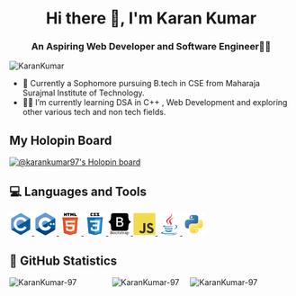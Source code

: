 <h1 align="center">Hi there 👋, I'm Karan Kumar</h1>
<h3 align="center">An Aspiring Web Developer and Software Engineer👨‍💻</h3>

<p align="left"> <img src="https://komarev.com/ghpvc/?username=KaranKumar-97&label=Profile%20views&color=0e75b6&style=flat" alt="KaranKumar" /> </p>

- 🏫 Currently a Sophomore pursuing B.tech in CSE from Maharaja Surajmal Institute of Technology.
- 🧑‍💻 I’m currently learning DSA in C++ , Web Development and exploring other various tech and non tech fields.

<h2 align="left">My Holopin Board</h2>

[![@karankumar97's Holopin board](https://holopin.me/karankumar97)](https://holopin.io/@karankumar97)
<!---
KaranKumar-97/KaranKumar-97 is a ✨ special ✨ repository because its `README.md` (this file) appears on your GitHub profile.
You can click the Preview link to take a look at your changes.
--->

<h2 align="left">💻 Languages and Tools</h2>

<p align="left">  <a href="https://www.cprogramming.com/" target="_blank" rel="noreferrer"> <img src="https://raw.githubusercontent.com/devicons/devicon/master/icons/c/c-original.svg" alt="c" width="40" height="40"/> </a> <a href="https://www.w3schools.com/cpp/" target="_blank" rel="noreferrer"> <img src="https://raw.githubusercontent.com/devicons/devicon/master/icons/cplusplus/cplusplus-original.svg" alt="cplusplus" width="40" height="40"/> </a> <a href="https://www.w3.org/html/" target="_blank" rel="noreferrer"> <img src="https://raw.githubusercontent.com/devicons/devicon/master/icons/html5/html5-original-wordmark.svg" alt="html5" width="40" height="40"/> </a>  <a href="https://www.w3schools.com/css/" target="_blank" rel="noreferrer"> <img src="https://raw.githubusercontent.com/devicons/devicon/master/icons/css3/css3-original-wordmark.svg" alt="css3" width="40" height="40"/> </a> </a> <a href="https://getbootstrap.com" target="_blank" rel="noreferrer"> <img src="https://raw.githubusercontent.com/devicons/devicon/master/icons/bootstrap/bootstrap-plain-wordmark.svg" alt="bootstrap" width="40" height="40"/> </a> <a href="https://developer.mozilla.org/en-US/docs/Web/JavaScript" target="_blank" rel="noreferrer"> <img src="https://raw.githubusercontent.com/devicons/devicon/master/icons/javascript/javascript-original.svg" alt="javascript" width="40" height="40"/> </a>  <a href="https://www.java.com" target="_blank" rel="noreferrer"> <img src="https://raw.githubusercontent.com/devicons/devicon/master/icons/java/java-original.svg" alt="java" width="40" height="40"/> </a> <a href="https://www.nginx.com" target="_blank" rel="noreferrer">  <a href="https://www.python.org" target="_blank" rel="noreferrer"> <img src="https://raw.githubusercontent.com/devicons/devicon/master/icons/python/python-original.svg" alt="python" width="40" height="40"/> </a> </p>

<h2 align="left">📃 GitHub Statistics</h2>

<div style="display:flex; align-items:center;justify-content:center;">
<image width="440px" padding-left ="50px" src="https://github-readme-stats.vercel.app/api?username=KaranKumar-97&theme=holi&show_icons=true" alt="KaranKumar-97">

<image width="335px" src="https://github-readme-stats.vercel.app/api/top-langs/?username=KaranKumar-97&theme=holi&layout=compact" alt="KaranKumar-97">

<img width="440px" src="https://github-readme-streak-stats.herokuapp.com/?user=KaranKumar-97&theme=github-dark-blue" alt="KaranKumar-97">
</div>
